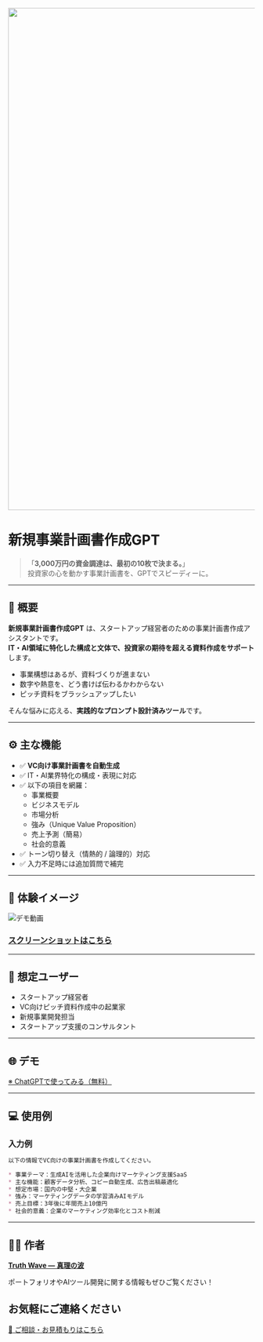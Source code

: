<p align="center">
<img width="1536" height="1024" alt="段落テキスト" src="https://github.com/user-attachments/assets/5792b355-e63b-4403-93fd-8a75416555cb" />

</p>

# 新規事業計画書作成GPT

> 「**3,000万円の資金調達は、最初の10枚で決まる。**」  
> 投資家の心を動かす事業計画書を、GPTでスピーディーに。

---

## 📌 概要

**新規事業計画書作成GPT** は、スタートアップ経営者のための事業計画書作成アシスタントです。  
**IT・AI領域に特化した構成と文体で、投資家の期待を超える資料作成をサポート**します。

- 事業構想はあるが、資料づくりが進まない
- 数字や熱意を、どう書けば伝わるかわからない
- ピッチ資料をブラッシュアップしたい

そんな悩みに応える、**実践的なプロンプト設計済みツール**です。

---

## ⚙️ 主な機能

- ✅ **VC向け事業計画書を自動生成**
- ✅ IT・AI業界特化の構成・表現に対応
- ✅ 以下の項目を網羅：
  - 事業概要
  - ビジネスモデル
  - 市場分析
  - 強み（Unique Value Proposition）
  - 売上予測（簡易）
  - 社会的意義
- ✅ トーン切り替え（情熱的 / 論理的）対応
- ✅ 入力不足時には追加質問で補完

---

## 📸 **体験イメージ**
![デモ動画](https://github.com/TomoProgrammingDayori/GPT-for-new-business-plan-proposals/blob/main/%E3%82%B9%E3%82%AF%E3%83%AA%E3%83%BC%E3%83%B3%E3%82%B7%E3%83%A7%E3%83%83%E3%83%88/%E3%83%87%E3%83%A2%E5%8B%95%E7%94%BB.gif)

### [スクリーンショットはこちら](https://github.com/truthwave/GPT-for-new-business-plan-proposals/tree/main/%E8%B3%87%E6%96%99/%E3%82%B9%E3%82%AF%E3%83%AA%E3%83%BC%E3%83%B3%E3%82%B7%E3%83%A7%E3%83%83%E3%83%88)

---

## 🎯 想定ユーザー

- スタートアップ経営者
- VC向けピッチ資料作成中の起業家
- 新規事業開発担当
- スタートアップ支援のコンサルタント

---

## 🌐 デモ

[※ ChatGPTで使ってみる（無料）](https://chatgpt.com/g/g-6871b4d7f7e08191b14c5a206eac03b2-xin-gui-shi-ye-ji-hua-shu-zuo-cheng-gpt)

---

## 💻 使用例

### 入力例

```markdown
以下の情報でVC向けの事業計画書を作成してください。

* 事業テーマ：生成AIを活用した企業向けマーケティング支援SaaS
* 主な機能：顧客データ分析、コピー自動生成、広告出稿最適化
* 想定市場：国内の中堅・大企業
* 強み：マーケティングデータの学習済みAIモデル
* 売上目標：3年後に年間売上10億円
* 社会的意義：企業のマーケティング効率化とコスト削減
```

---

## 🧑‍💻 作者

**[Truth Wave ― 真理の波](https://github.com/truthwave)**  

ポートフォリオやAIツール開発に関する情報もぜひご覧ください！

## お気軽にご連絡ください
[📩 ご相談・お見積もりはこちら](mailto:realmadrid71214591@gmail.com)
